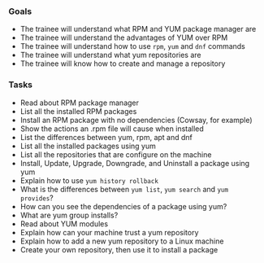 ### Goals
- The trainee will understand what RPM and YUM package manager are
- The trainee will understand the advantages of YUM over RPM
- The trainee will understand how to use `rpm`, `yum` and `dnf` commands
- The trainee will understand what yum repositories are
- The trainee will know how to create and manage a repository

### Tasks
- Read about RPM package manager
- List all the installed RPM packages
- Install an RPM package with no dependencies (Cowsay, for example)
- Show the actions an .rpm file will cause when installed
- List the differences between yum, rpm, apt and dnf
- List all the installed packages using yum
- List all the repositories that are configure on the machine
- Install, Update, Upgrade, Downgrade, and Uninstall a package using yum
- Explain how to use `yum history rollback`
- What is the differences between `yum list`, `yum search` and `yum provides`?
- How can you see the dependencies of a package using yum?
- What are yum group installs?
- Read about YUM modules
- Explain how can your machine trust a yum repository
- Explain how to add a new yum repository to a Linux machine
- Create your own repository, then use it to install a package
